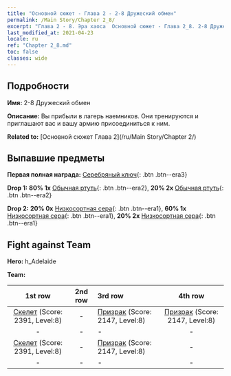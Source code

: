```yaml
---
title: "Основной сюжет - Глава 2 - 2-8 Дружеский обмен"
permalink: /Main Story/Chapter 2_8/
excerpt: "Глава 2 - 8. Эра хаоса  Основной сюжет - Глава 2_8. 2-8 Дружеский обмен"
last_modified_at: 2021-04-23
locale: ru
ref: "Chapter 2_8.md"
toc: false
classes: wide
---
```


## Подробности

 **Имя:** 2-8 Дружеский обмен

 **Описание:** Вы прибыли в лагерь наемников. Они тренируются и приглашают вас и вашу армию присоединиться к ним.

 **Related to:** [Основной сюжет Глава 2](/ru/Main Story/Chapter 2/)

## Выпавшие предметы

 **Первая полная награда:** [Серебряный ключ](/ItemsRU/con_693/){: .btn .btn--era3}

 **Drop 1:** **80% 1x** [Обычная ртуть](/ItemsRU/mat_8/){: .btn .btn--era2}, **20% 2x** [Обычная ртуть](/ItemsRU/mat_8/){: .btn .btn--era2}

 **Drop 2:** **20% 0x** [Низкосортная сера](/ItemsRU/mat_3/){: .btn .btn--era1}, **60% 1x** [Низкосортная сера](/ItemsRU/mat_3/){: .btn .btn--era1}, **20% 2x** [Низкосортная сера](/ItemsRU/mat_3/){: .btn .btn--era1}


## Fight against Team
 **Hero:** h_Adelaide

 **Team:**


  | 1st row | 2nd row | 3rd row | 4th row |
  |:----:|:----:|:----|:----:|
  | [Скелет](/ru/units/Skeleton/) (Score: 2391, Level:8)  | - | [Призрак](/ru/units/Wight/) (Score: 2147, Level:8)  | [Призрак](/ru/units/Wight/) (Score: 2147, Level:8)  |
  | - | - | - | - |
  | [Скелет](/ru/units/Skeleton/) (Score: 2391, Level:8)  | - | [Призрак](/ru/units/Wight/) (Score: 2147, Level:8)  | - |
  | - | - | - | - |


